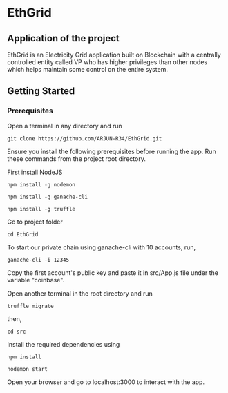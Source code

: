 # EthGrid

## Application of the project

EthGrid is an Electricity Grid application built on Blockchain with a centrally controlled entity called VP who has higher privileges than other nodes which helps maintain some control on the entire system.

## Getting Started

### Prerequisites

Open a terminal in any directory and run
```
git clone https://github.com/ARJUN-R34/EthGrid.git 
```

Ensure you install the following prerequisites before running the app.
Run these commands from the project root directory.

First install NodeJS
```
npm install -g nodemon
```
```
npm install -g ganache-cli
```
```
npm install -g truffle
```

Go to project folder
```
cd EthGrid
```
To start our private chain using ganache-cli with 10 accounts, run,
```
ganache-cli -i 12345
```

Copy the first account's public key and paste it in src/App.js file under the variable "coinbase".

Open another terminal in the root directory and run
```
truffle migrate
```
then,
```
cd src
```
Install the required dependencies using 
```
npm install
```
```
nodemon start
```

Open your browser and go to localhost:3000 to interact with the app.
